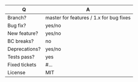 | Q             | A                                                                                 |
|---------------|-----------------------------------------------------------------------------------|
| Branch?       | master for features / 1.x for bug fixes <!-- see below -->                        |
| Bug fix?      | yes/no                                                                            |
| New feature?  | yes/no <!-- don't forget to update src/**/CHANGELOG.md files -->                  |
| BC breaks?    | no     <!-- see https://symfony.com/bc -->                                        |
| Deprecations? | yes/no <!-- don't forget to update UPGRADE-*.md and src/**/CHANGELOG.md files --> |
| Tests pass?   | yes    <!-- please add some, will be required by reviewers -->                    |
| Fixed tickets | #...   <!-- #-prefixed issue number(s), if any -->                                |
| License       | MIT                                                                               |

<!--
Write a short README entry for your feature/bugfix here (replace this comment block.)
This will help people understand your PR.
Additionally:
 - Bug fixes must be submitted against the lowest branch where they apply
   (lowest branches are regularly merged to upper ones so they get the fixes too).
 - Features and deprecations must be submitted against the master branch.
-->
